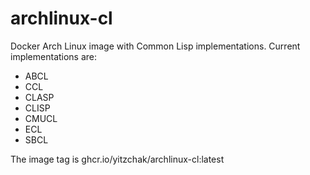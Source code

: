 # archlinux-cl

Docker Arch Linux image with Common Lisp implementations. Current implementations are:

* ABCL
* CCL
* CLASP
* CLISP
* CMUCL
* ECL
* SBCL

The image tag is ghcr.io/yitzchak/archlinux-cl:latest
